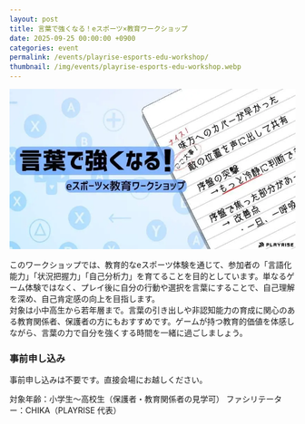 ```yaml
---
layout: post
title: 言葉で強くなる！eスポーツ×教育ワークショップ
date: 2025-09-25 00:00:00 +0900
categories: event
permalink: /events/playrise-esports-edu-workshop/
thumbnail: /img/events/playrise-esports-edu-workshop.webp
---
```

<img class='w-full pb-8' src='/img/events/playrise-esports-edu-workshop.webp' alt='言葉で強くなる！eスポーツ×教育ワークショップ'>

このワークショップでは、教育的なeスポーツ体験を通じて、参加者の「言語化能力」「状況把握力」「自己分析力」を育てることを目的としています。単なるゲーム体験ではなく、プレイ後に自分の行動や選択を言葉にすることで、自己理解を深め、自己肯定感の向上を目指します。<br />
対象は小中高生から若年層まで。言葉の引き出しや非認知能力の育成に関心のある教育関係者、保護者の方にもおすすめです。ゲームが持つ教育的価値を体感しながら、言葉の力で自分を強くする時間を一緒に過ごしましょう。

### 事前申し込み
事前申し込みは不要です。直接会場にお越しください。

対象年齢：小学生〜高校生（保護者・教育関係者の見学可）
ファシリテーター：CHIKA（PLAYRISE 代表）
